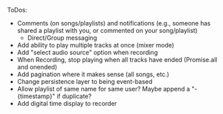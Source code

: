 ToDos:

- Comments (on songs/playlists) and notifications (e.g., someone has shared a playlist with you, or commented on your song/playlist)
    - Direct/Group messaging
- Add ability to play multiple tracks at once (mixer mode)
- Add "select audio source" option when recording
- When Recording, stop playing when all tracks have ended (Promise.all and onended)
- Add pagination where it makes sense (all songs, etc.)
- Change persistence layer to being event-based
- Allow playlist of same name for same user? Maybe append a "-{timestamp}" if duplicate?
- Add digital time display to recorder